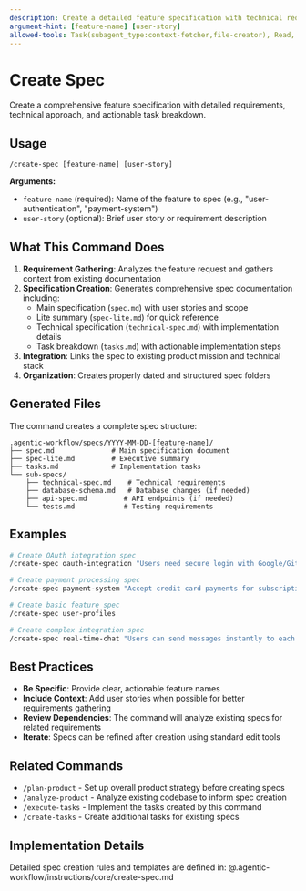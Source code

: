 ```yaml
---
description: Create a detailed feature specification with technical requirements and task breakdown
argument-hint: [feature-name] [user-story]
allowed-tools: Task(subagent_type:context-fetcher,file-creator), Read, Write, Edit, Bash, Grep, Glob
---
```


# Create Spec

Create a comprehensive feature specification with detailed requirements, technical approach, and actionable task breakdown.

## Usage

```
/create-spec [feature-name] [user-story]
```

**Arguments:**
- `feature-name` (required): Name of the feature to spec (e.g., "user-authentication", "payment-system")
- `user-story` (optional): Brief user story or requirement description

## What This Command Does

1. **Requirement Gathering**: Analyzes the feature request and gathers context from existing documentation
2. **Specification Creation**: Generates comprehensive spec documentation including:
   - Main specification (`spec.md`) with user stories and scope
   - Lite summary (`spec-lite.md`) for quick reference
   - Technical specification (`technical-spec.md`) with implementation details
   - Task breakdown (`tasks.md`) with actionable implementation steps
3. **Integration**: Links the spec to existing product mission and technical stack
4. **Organization**: Creates properly dated and structured spec folders

## Generated Files

The command creates a complete spec structure:

```
.agentic-workflow/specs/YYYY-MM-DD-[feature-name]/
├── spec.md              # Main specification document
├── spec-lite.md         # Executive summary
├── tasks.md             # Implementation tasks
└── sub-specs/
    ├── technical-spec.md    # Technical requirements
    ├── database-schema.md   # Database changes (if needed)
    ├── api-spec.md         # API endpoints (if needed)
    └── tests.md            # Testing requirements
```

## Examples

```bash
# Create OAuth integration spec
/create-spec oauth-integration "Users need secure login with Google/GitHub"

# Create payment processing spec
/create-spec payment-system "Accept credit card payments for subscriptions"

# Create basic feature spec
/create-spec user-profiles

# Create complex integration spec
/create-spec real-time-chat "Users can send messages instantly to each other"
```

## Best Practices

- **Be Specific**: Provide clear, actionable feature names
- **Include Context**: Add user stories when possible for better requirements gathering
- **Review Dependencies**: The command will analyze existing specs for related requirements
- **Iterate**: Specs can be refined after creation using standard edit tools

## Related Commands

- `/plan-product` - Set up overall product strategy before creating specs
- `/analyze-product` - Analyze existing codebase to inform spec creation
- `/execute-tasks` - Implement the tasks created by this command
- `/create-tasks` - Create additional tasks for existing specs

## Implementation Details

Detailed spec creation rules and templates are defined in:
@.agentic-workflow/instructions/core/create-spec.md
